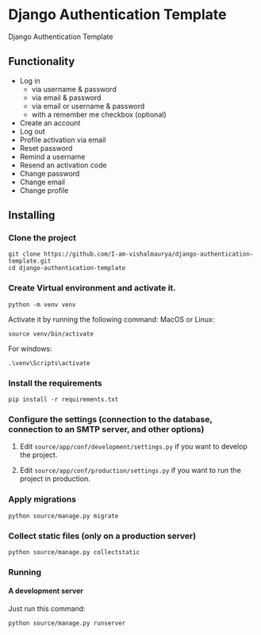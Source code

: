 # Django Authentication Template

Django Authentication Template
## Functionality

- Log in
    - via username & password
    - via email & password
    - via email or username & password
    - with a remember me checkbox (optional)
- Create an account
- Log out
- Profile activation via email
- Reset password
- Remind a username
- Resend an activation code
- Change password
- Change email
- Change profile


## Installing

### Clone the project

```
git clone https://github.com/I-am-vishalmaurya/django-authentication-template.git
cd django-authentication-template
```

### Create Virtual environment and activate it.
```
python -m venv venv
```
Activate it by running the following command:
MacOS or Linux:
```
source venv/bin/activate
```
For windows:
```
.\venv\Scripts\activate
```

### Install the requirements
```
pip install -r requirements.txt
```

### Configure the settings (connection to the database, connection to an SMTP server, and other options)

1. Edit `source/app/conf/development/settings.py` if you want to develop the project.

2. Edit `source/app/conf/production/settings.py` if you want to run the project in production.

### Apply migrations

```
python source/manage.py migrate
```

### Collect static files (only on a production server)

```
python source/manage.py collectstatic
```

### Running

#### A development server

Just run this command:

```
python source/manage.py runserver
```
